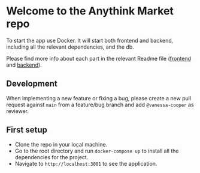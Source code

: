 # Welcome to the Anythink Market repo

To start the app use Docker. It will start both frontend and backend, including all the relevant dependencies, and the db.

Please find more info about each part in the relevant Readme file ([frontend](frontend/readme.md) and [backend](backend/README.md)).

## Development

When implementing a new feature or fixing a bug, please create a new pull request against `main` from a feature/bug branch and add `@vanessa-cooper` as reviewer.

## First setup

* Clone the repo in your local machine.
* Go to the root directory and run `docker-compose up` to install all the dependencies for the project.
* Navigate to `http://localhost:3001` to see the application.
